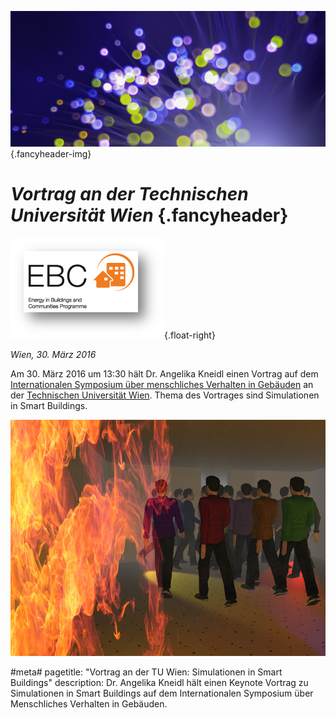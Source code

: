 ![](/img/accurate-bild-3.jpg) {.fancyheader-img}
# *Vortrag an der Technischen Universität Wien* {.fancyheader}

[![Logo der Veranstaltung](/img/associates/ebc.png)](http://www.annex66.org/?q=NextMeeting "Weiter zur offiziellen Seite von IEA-EBC Annex 66"){.float-right}

*Wien, 30. März 2016*

Am 30. März 2016 um 13:30 hält Dr. Angelika Kneidl einen Vortrag auf dem [Internationalen Symposium über menschliches Verhalten in Gebäuden](http://www.annex66.org/?q=News) an der [Technischen Universität Wien](http://www.bpi.tuwien.ac.at/).
Thema des Vortrages sind Simulationen in Smart Buildings.

![Schreenshot aus der Simulation einer Disco-Evakuierung](/img/screenshot-disco-evacuation.jpg)

#meta#
pagetitle: "Vortrag an der TU Wien: Simulationen in Smart Buildings"
description: Dr. Angelika Kneidl hält einen Keynote Vortrag zu Simulationen in Smart Buildings auf dem Internationalen Symposium über Menschliches Verhalten in Gebäuden.
